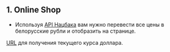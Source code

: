 ## 1. Online Shop
- Используя [API Нацбака](http://www.nbrb.by/APIHelp/ExRates) вам нужно перевести все цены в белорусские рубли и отобразить на странице.

[URL](http://www.nbrb.by/api/exrates/rates/usd?parammode=2) для получения текущего курса доллара.
